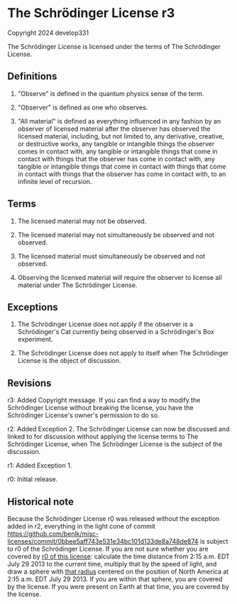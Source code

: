 # The Schrödinger License r3

Copyright 2024 develop331

The Schrödinger License is licensed under the terms of The Schrödinger License. 

## Definitions

1. "Observe" is defined in the quantum physics sense of the term.

2. "Observer" is defined as one who observes.

3. "All material" is defined as everything influenced in any fashion by an observer of licensed material after the observer has observed the licensed material, including, but not limited to, any derivative, creative, or destructive works, any tangible or intangible things the observer comes in contact with, any tangible or intangible things that come in contact with things that the observer has come in contact with, any tangible or intangible things that come in contact with things that come in contact with things that the observer has come in contact with, to an infinite level of recursion. 

## Terms

1. The licensed material may not be observed.

2. The licensed material may not simultaneously be observed and not observed.

3. The licensed material must simultaneously be observed and not observed.

4. Observing the licensed material will require the observer to license all material under The Schrödinger License.

## Exceptions

1. The Schrödinger License does not apply if the observer is a Schrödinger's Cat currently being observed in a Schrödinger's Box experiment.

2. The Schrödinger License does not apply to itself when The Schrödinger License is the object of discussion.

## Revisions

r3: Added Copyright message. If you can find a way to modify the Schrödinger License without breaking the license, you have the Schrödinger License's owner's permission to do so.

r2: Added Exception 2. The Schrödinger License can now be discussed and linked to for discussion without applying the license terms to The Schrödinger License, when The Schrödinger License is the subject of the discussion.

r1: Added Exception 1.

r0: Initial release.

## Historical note

Because the Schrödinger License r0 was released without the exception added in r2, everything in the light cone of commit https://github.com/benlk/misc-licenses/commit/0bbee5aff743e531e34bc101d133de8a748de874 is subject to r0 of the Schrödinger License. If you are not sure whether you are covered by [r0 of this license](https://github.com/benlk/misc-licenses/commit/0bbee5aff743e531e34bc101d133de8a748de874#diff-5d1c429753db03b47243ecd0538fcdc2e03b82411d562003455472e4a90d6465): calculate the time distance from 2:15 a.m. EDT July 29 2013 to the current time, multiply that by the speed of light, and draw a sphere with [that radius](https://www.wolframalpha.com/input/?i=%282%3A15+a.m.+EDT+Jul+29%2C+2013+to+today%29+*+speed+of+light) centered on the position of North America at 2:15 a.m. EDT July 29 2013. If you are within that sphere, you are covered by the license. If you were present on Earth at that time, you are covered by the license.
